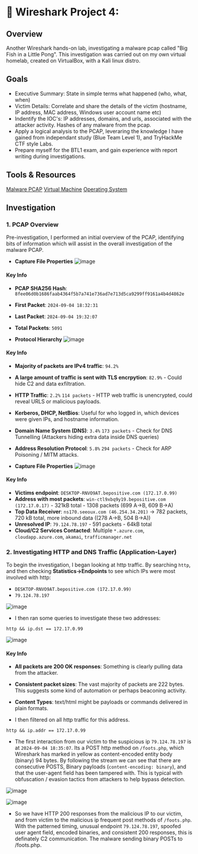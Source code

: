 # 📡 Wireshark Project 4: 

## Overview
Another Wireshark hands-on lab, investigating a malware pcap called "Big Fish in a Little Pong". This investigation was carried out on my own virtual homelab, created on VirtualBox, with a Kali linux distro. 

## Goals
- Executive Summary: State in simple terms what happened (who, what, when)
- Victim Details: Correlate and share the details of the victim (hostname, IP address, MAC address, Windows user account name etc)
- Indentify the IOC's: IP addresses, domains, and urls, associated with the attacker activity. Hashes of any malware from the pcap.
- Apply a logical analysis to the PCAP, leveraring the knowledge I have gained from independant study (Blue Team Level 1), and TryHackMe CTF style Labs.
- Prepare myself for the BTL1 exam, and gain experience with report writing during investigations.

## Tools & Resources
[Malware PCAP](https://www.malware-traffic-analysis.net/2024/09/04/index.html)
[Virtual Machine](https://www.virtualbox.org/)
[Operating System](https://www.kali.org/get-kali/)

<include any tools here i.e. VT>

## Investigation
### 1. PCAP Overview
Pre-investigation, I performed an initial overview of the PCAP, identifying bits of information which will assist in the overall investigation of the malware PCAP. 

- **Capture File Properties**
![image](https://github.com/user-attachments/assets/415bd1c8-28a8-4e53-a823-5a4de8678b44)

#### Key Info
- **PCAP SHA256 Hash**: `8fee06d0b1686faab4364f5b7a741e736ad7e713d5ca9299ff9161a4b4d4862e`
- **First Packet**: `2024-09-04 18:32:31`
- **Last Packet**: `2024-09-04 19:32:07`
- **Total Packets**: `5091`

- **Protocol Hierarchy**
![image](https://github.com/user-attachments/assets/43032c7d-4b71-48de-88ab-575854eb27b4)

#### Key Info
- **Majority of packets are IPv4 traffic**: `94.2%`
- **A large amount of traffic is sent with TLS encrpytion**: `82.9%` - Could hide C2 and data exfiltration.
- **HTTP Traffic**: `2.2%` `114 packets` - HTTP web traffic is unencrypted, could reveal URLS or malicious payloads.
- **Kerberos, DHCP, NetBios**: Useful for who logged in, which devices were given IPs, and hostname information.
- **Domain Name System (DNS)**: `3.4%` `173 packets` - Check for DNS Tunnelling (Attackers hiding extra data inside DNS queries)
- **Address Resolution Protocol**: `5.8%` `294 packets` - Check for ARP Poisoning / MITM attacks. 

- **Capture File Properties**
![image](https://github.com/user-attachments/assets/25bbd600-e5eb-48b1-a4bf-d60b92a83e08)

#### Key Info
- **Victims endpoint**: `DESKTOP-RNVO9AT.bepositive.com (172.17.0.99)`
- **Address with most packets**: `win-ctl9xbq9y19.bepositive.com (172.17.0.17)` - 321kB total - 1308 packets (699 A→B, 609 B→A) 
- **Top Data Receiver**: `ns170.seeoux.com (46.254.34.201)` → 782 packets, 720 kB total, more inbound data ((278 A→B, 504 B→A))
- **Unresolved IP**: `79.124.78.197` - 591 packets - 64kB total
- **Cloud/C2 Services Contacted**: Multiple `*.azure.com`, `cloudapp.azure.com`, `akamai`, `trafficmanager.net`

### 2. Investigating HTTP and DNS Traffic (Application-Layer)
To begin the investigation, I began looking at http traffic. By searching `http`, and then checking **Statistics→Endpoints** to see which IPs were most involved with http:

- `DESKTOP-RNVO9AT.bepositive.com (172.17.0.99)`
- `79.124.78.197`

![image](https://github.com/user-attachments/assets/abe5a3a8-6e6b-4e21-ad0f-5cf7a57f621a)

- I then ran some queries to investigate these two addresses:

```
http && ip.dst == 172.17.0.99
```

![image](https://github.com/user-attachments/assets/6e90531c-25a5-4014-826f-e459ed6e8fee)

#### Key Info
- **All packets are 200 OK responses**: Something is clearly pulling data from the attacker.
- **Consistent packet sizes**: The vast majority of packets are 222 bytes. This suggests some kind of automation or perhaps beaconing activity.
- **Content Types**: text/html might be payloads or commands delivered in plain formats.

- I then filtered on all http traffic for this address.

```
http && ip.addr == 172.17.0.99
```

- The first interaction from our victim to the suspicious ip `79.124.78.197` is at `2024-09-04 18:35:07`. Its a POST http method on `/foots.php`, which Wireshark has marked in yellow as content-encoded entity body (binary) 94 bytes. By following the stream we can see that there are consecutive POSTS, Binary payloads (`content-encoding: binary`), and that the user-agent field has been tampered with. This is typical with obfuscation / evasion tactics from attackers to help bypass detection. 

![image](https://github.com/user-attachments/assets/32aece99-3c38-4fc6-9a42-31d403aa44a1)

![image](https://github.com/user-attachments/assets/4e3b7e53-8b4b-4635-994b-c4f131b59f9c)

- So we have HTTP 200 responses from the malicious IP to our victim, and from victim to the malicious ip frequent post methods of `/foots.php`. With the patterned timing, unusual endpoint `79.124.78.197`, spoofed user agent field, encoded binaries, and consistent 200 responses, this is definately C2 communication. The malware sending binary POSTs to /foots.php.



